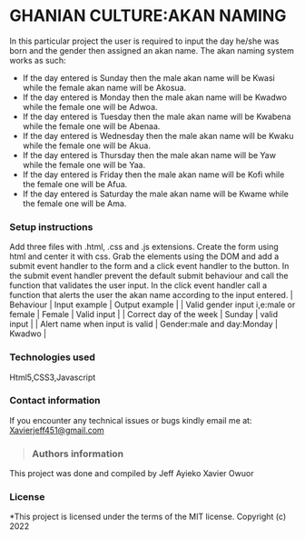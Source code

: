 # GHANIAN CULTURE:AKAN NAMING
In this particular project the user is required to input the day he/she was born and the gender then assigned an akan name. The akan naming system works as such:
  - If the day entered is Sunday then the male akan name will be Kwasi while the female akan name will be Akosua.
  - If the day entered is Monday then the male akan name will be Kwadwo while the female one will be Adwoa.
  - If the day entered is Tuesday then the male akan name will be Kwabena while the female one will be Abenaa.
  - If the day entered is Wednesday then the male akan name will be Kwaku while the female one will be Akua.
  - If the day entered is Thursday then the male akan name will be Yaw while the female one will be Yaa.
  - If the day entered is Friday then the male akan name will be Kofi while the female one will be Afua.
  - If the day entered is Saturday the male akan name will be Kwame while the female one will be Ama.
###   Setup instructions
Add three files with .html, .css and .js extensions. Create the form using html and center it with css. Grab the elements using the DOM and add a submit event handler to the form and a click event handler to the button. In the submit event handler prevent the default submit behaviour and call the function that validates the user input. In the click event handler call a function that alerts the user the akan name according to the input entered.
| Behaviour | Input example | Output example |
| Valid gender input i,e:male or female  | Female  | Valid input   |
| Correct day of the week  | Sunday   | valid input  |
|  Alert name when input is valid | Gender:male and day:Monday  | Kwadwo  |
### Technologies used
Html5,CSS3,Javascript
### Contact information
If you encounter any technical issues or bugs kindly email me at: Xavierjeff451@gmail.com 

>  ###   Authors information
This project was done and compiled by Jeff Ayieko Xavier Owuor
### License
*This project is licensed under the terms of the MIT license.
Copyright (c) 2022